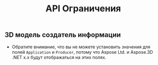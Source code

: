 ﻿---
title: API Ограничения
type: docs
weight: 160
url: /ru/python-net/api-limitations/
description: Обратите внимание, что вы не можете установить значения для полей Application и Producer, так как Aspose Ltd. и Aspose.3D .NET x.x.x будут отображаться на этих полях.
---
## **3D модель создатель информации**
- Обратите внимание, что вы не можете установить значения для полей `Application` и `Producer`, потому что Aspose Ltd. и Aspose.3D .NET x.x будут отображаться на этих полях.
